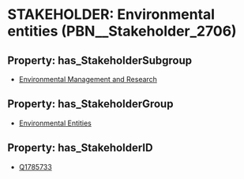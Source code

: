 # STAKEHOLDER: __Environmental entities__ (PBN__Stakeholder_2706)

## Property: has_StakeholderSubgroup

* [Environmental Management and Research](PBN__StakeholderSubgroup_162)

## Property: has_StakeholderGroup

* [Environmental Entities](PBN__StakeholderGroup_13)

## Property: has_StakeholderID

* [Q1785733](Q1785733)

